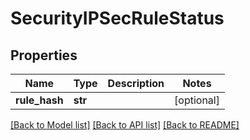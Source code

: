 # SecurityIPSecRuleStatus

## Properties
Name | Type | Description | Notes
------------ | ------------- | ------------- | -------------
**rule_hash** | **str** |  | [optional] 

[[Back to Model list]](../README.md#documentation-for-models) [[Back to API list]](../README.md#documentation-for-api-endpoints) [[Back to README]](../README.md)


